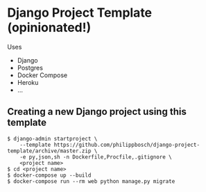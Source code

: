 # Django Project Template (opinionated!)

Uses
- Django
- Postgres
- Docker Compose
- Heroku
- …


## Creating a new Django project using this template

```shell
$ django-admin startproject \
    --template https://github.com/philippbosch/django-project-template/archive/master.zip \
    -e py,json,sh -n Dockerfile,Procfile,.gitignore \
    <project name>
$ cd <project name>
$ docker-compose up --build
$ docker-compose run --rm web python manage.py migrate
```
